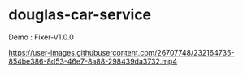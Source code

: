 # douglas-car-service

Demo : Fixer-V1.0.0


https://user-images.githubusercontent.com/26707748/232164735-854be386-8d53-46e7-8a88-298439da3732.mp4

